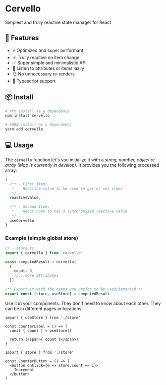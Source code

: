 # Cervello
Simplest and trully reactive state manager for React


## 🚀 **Features**
- ⚡️ Optimized and super performant
- ⚛️ Trully reactive on item change
- ✅ Super simple and minimalistic API
- 🐨 Listen to attributes or items lazily
- 👌 No unnecessary re-renders
- 🔑 Typescript support

## 📦 **Install**
```zsh
# NPM install as a dependency
npm install cervello

# YARN install as a dependency
yarn add cervello
```


## 💻 **Usage**
The `cervello` function let's you initialize it with a *string, number, object or array (Map is currently in develop)*. It provides you the following processed array:
```ts
[
  /** - First Item:
   *    Reactive value to be used to get or set items
   */
  reactiveValue,

  /** - Second Item:
   *    React hook to has a synchronized reactive value
   */
  useCervello
]
```

### Example (simple global store)
```ts
// - store.ts
import { cervello } from 'cervello'

const computedResult = cervello(
  {
    count: 0,
    //...more attributes
  })

/** Export it with the names you prefer to be used/imported */
export const [store, useStore] = computedResult
```



Use it in your components. They don't need to know about each other. They can be in different pages or locations:
```tsx
import { useStore } from './store'

const CounterLabel = () => {
  const { count } = useStore()

  return (<span>{ count }</span>)
} 
```


```tsx
import { store } from './store'

const CounterButton = () => (
  <button onClick={e => store.count += 1}>
    Increment
  </button>
)
```
